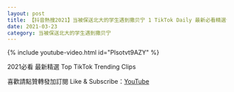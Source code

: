```yaml
---
layout: post
title: 【抖音熱搜2021】当被保送北大的学生遇到撒贝宁 1 TikTok Daily 最新必看精選合集2021 03 23
date: 2021-03-23
category: 当被保送北大的学生遇到撒贝宁
---
```


{% include youtube-video.html id="Plsotvt9AZY" %}

2021必看 最新精選 Top TikTok Trending Clips

喜歡請點贊轉發加訂閱 Like & Subscribe：[YouTube](https://www.youtube.com/channel/UCAoR7VcanIPd04uEq_GIylA/videos)

